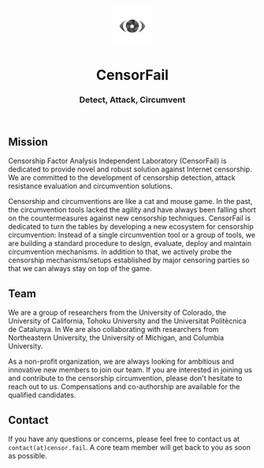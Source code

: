 <p align="center">
  <img src="./img/logo_tb.png" width=80px height=80px/>
</p>
<h1 align="center">CensorFail</h1>
<h3 align="center">Detect, Attack, Circumvent</h3>
<br>

## Mission

Censorship Factor Analysis Independent Laboratory (CensorFail) is dedicated to provide novel and robust solution against Internet censorship. We are committed to the development of censorship detection, attack resistance evaluation and circumvention solutions.

Censorship and circumventions are like a cat and mouse game. In the past, the circumvention tools lacked the agility and have always been falling short on the countermeasures against new censorship techniques. CensorFail is dedicated to turn the tables by developing a new ecosystem for censorship circumvention: Instead of a single circumvention tool or a group of tools, we are building a standard procedure to design, evaluate, deploy and maintain circumvention mechanisms. In addition to that, we actively probe the censorship mechanisms/setups established by major censoring parties so that we can always stay on top of the game.

## Team

We are a group of researchers from the University of Colorado, the University of California, Tohoku University and the Universitat Politècnica de Catalunya. In We are also collaborating with researchers from Northeastern University, the University of Michigan, and Columbia University.

As a non-profit organization, we are always looking for ambitious and innovative new members to join our team. If you are interested in joining us and contribute to the censorship circumvention, please don't hesitate to reach out to us. Compensations and co-authorship are available for the qualified candidates.

## Contact

If you have any questions or concerns, please feel free to contact us at `contact(at)censor.fail`. A core team member will get back to you as soon as possible.